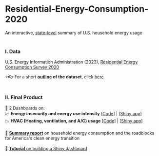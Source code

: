 # Residential-Energy-Consumption-2020

An interactive, <ins>state-level</ins> summary of U.S. household energy usage

### <br> I. Data
U.S. Energy Information Administration (2023), [Residential Energy Consumption Survey 2020](https://www.eia.gov/consumption/residential/data/2020/index.php?view=microdata)

:star::eyeglasses: For a short **<ins>outline</ins> of the dataset**, click [here](https://github.com/quinnei/Residential-Energy-Consumption-2020/blob/main/RECS-Shiny-App/1_Dataset/About%20RECS%20(Residential%20Energy%20Consumption%20Survey)%202020.pdf)

### <br> II. Final Product

:small_orange_diamond: 2 Dashboards on: <br>
:chart_with_upwards_trend: **Energy insecurity and energy use intensity** [[Code]](https://github.com/quinnei/Residential-Energy-Consumption-2020/blob/main/RECS-Shiny-App/2-2_R%20script_Energy_Insecurity_and_EUI/app.R) | [[Shiny app]](https://gu-environmental-impact-data-collaborative.shinyapps.io/RECS-Energy-Insecurity-and-EUI/) <br>
:chart_with_downwards_trend: **HVAC (Heating, ventilation, and A/C) usage** [[Code]](https://github.com/quinnei/Residential-Energy-Consumption-2020/blob/main/RECS-Shiny-App/2-1_R%20script_Heating_and_AC_Usage/app.R) | [[Shiny app]](https://gu-environmental-impact-data-collaborative.shinyapps.io/RECS-Heating-and-AC-Usage/) <br> <br>
:small_orange_diamond: [**Summary report**](https://georgetown.app.box.com/s/zcsxy86scoxrs4hjrs9uc0noq0n2sh9f) on household energy consumption and the roadblocks for America's clean energy transition <br> <br>
:small_orange_diamond: [**Tutorial** on building a Shiny dashboard](https://github.com/quinnei/Residential-Energy-Consumption-2020/blob/main/RECS-Shiny-App/3_Shiny_App_Guidelines/Guidelines%20on%20Building%20a%20Shiny%20Application_RECS%202020%20(Last%20updated%2025%20July%202023).pdf)

